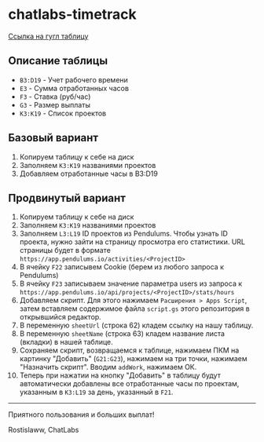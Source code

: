 # chatlabs-timetrack

[Ссылка на гугл таблицу](https://docs.google.com/spreadsheets/d/13pVw6nIs6YKAaKLhaW4s7Kq6FDCi5HaAZbb-SFS3SKA/edit?usp=sharing)


## Описание таблицы
- `B3:D19` - Учет рабочего времени
- `E3` - Сумма отработанных часов
- `F3` - Cтавка (руб/час)
- `G3` - Размер выплаты
- `K3:K19` - Список проектов

## Базовый вариант
1. Копируем таблицу к себе на диск
2. Заполняем `K3:K19` названиями проектов
3. Добавляем отработанные часы в B3:D19

## Продвинутый вариант
1. Копируем таблицу к себе на диск
2. Заполняем `K3:K19` названиями проектов
3. Заполняем `L3:L19` ID проектов из Pendulums. Чтобы узнать ID проекта, нужно зайти на страницу просмотра его статистики.
URL страницы будет в формате `https://app.pendulums.io/activities/<ProjectID>`
4. В ячейку `F22` записывем Cookie (берем из любого запроса к Pendulums)
5. В ячейку `F23` записываем значение параметра users из запроса к
`https://app.pendulums.io/api/projects/<ProjectID>/stats/hours`
6. Добавляем скрипт. Для этого нажимаем `Расширения > Apps Script`, затем вставляем содержимое файла `script.gs` этого репозитория в открывшийся редактор.
7. В переменную `sheetUrl` (строка 62) кладем ссылку на нашу таблицу.
8. В переменную `sheetName` (строка 63) кладем название листа (вкладки) в нашей таблице.
9. Сохраняем скрипт, возвращаемся к таблице, нажимаем ПКМ на картинку "Добавить" (`G21:G23`), нажимаем на три точки, нажимаем "Назначить скрипт". Вводим `addWork`, нажимаем ОК.
10. Теперь при нажатии на кнопку "Добавить" в таблицу будут автоматически добавлены все отработанные часы по проектам, указанным в `K3:L19` за день, указанный в `F21`.

---
Приятного пользования и больших выплат!

Rostislaww, ChatLabs